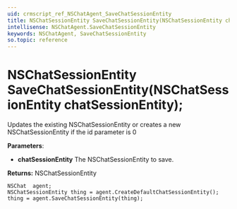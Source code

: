 ```yaml
---
uid: crmscript_ref_NSChatAgent_SaveChatSessionEntity
title: NSChatSessionEntity SaveChatSessionEntity(NSChatSessionEntity chatSessionEntity);
intellisense: NSChatAgent.SaveChatSessionEntity
keywords: NSChatAgent, SaveChatSessionEntity
so.topic: reference
---
```


# NSChatSessionEntity SaveChatSessionEntity(NSChatSessionEntity chatSessionEntity);
	  
Updates the existing NSChatSessionEntity or creates a new NSChatSessionEntity if the id parameter is 0
	  
**Parameters**:
 - **chatSessionEntity** The NSChatSessionEntity to save.

**Returns:** NSChatSessionEntity

```crmscript
NSChat  agent;
NSChatSessionEntity thing = agent.CreateDefaultChatSessionEntity();
thing = agent.SaveChatSessionEntity(thing);
```

